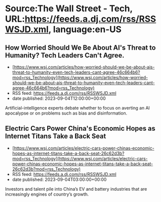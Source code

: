 # Source:The Wall Street - Tech, URL:https://feeds.a.dj.com/rss/RSSWSJD.xml, language:en-US

## How Worried Should We Be About AI's Threat to Humanity? Tech Leaders Can't Agree.
 - [https://www.wsj.com/articles/how-worried-should-we-be-about-ais-threat-to-humanity-even-tech-leaders-cant-agree-46c664b6?mod=rss_Technology](https://www.wsj.com/articles/how-worried-should-we-be-about-ais-threat-to-humanity-even-tech-leaders-cant-agree-46c664b6?mod=rss_Technology)
 - RSS feed: https://feeds.a.dj.com/rss/RSSWSJD.xml
 - date published: 2023-09-04T12:00:00+00:00

Artificial-intelligence experts debate whether to focus on averting an AI apocalypse or on problems such as bias and disinformation.

## Electric Cars Power China's Economic Hopes as Internet Titans Take a Back Seat
 - [https://www.wsj.com/articles/electric-cars-power-chinas-economic-hopes-as-internet-titans-take-a-back-seat-26c62d3b?mod=rss_Technology](https://www.wsj.com/articles/electric-cars-power-chinas-economic-hopes-as-internet-titans-take-a-back-seat-26c62d3b?mod=rss_Technology)
 - RSS feed: https://feeds.a.dj.com/rss/RSSWSJD.xml
 - date published: 2023-09-04T03:00:00+00:00

Investors and talent pile into China’s EV and battery industries that are increasingly engines of country’s growth.

